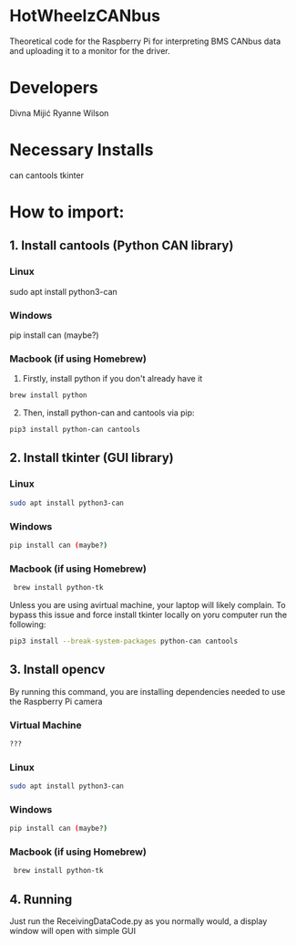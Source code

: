 # HotWheelzCANbus

Theoretical code for the Raspberry Pi for interpreting BMS CANbus data and uploading it to a monitor for the driver.

# Developers

Divna Mijić
Ryanne Wilson

# Necessary Installs

can
cantools
tkinter

# How to import:

## 1. Install cantools (Python CAN library)

### Linux

sudo apt install python3-can

### Windows

pip install can (maybe?)

### Macbook (if using Homebrew)

1. Firstly, install python if you don't already have it

```bash
brew install python
```

2. Then, install python-can and cantools via pip:

```bash
pip3 install python-can cantools
```

## 2. Install tkinter (GUI library)

### Linux

```bash
sudo apt install python3-can
```

### Windows

```bash
pip install can (maybe?)
```

### Macbook (if using Homebrew)

```bash
 brew install python-tk
```

Unless you are using avirtual machine, your laptop will likely complain. To bypass this issue and force install tkinter locally on yoru computer run the following:

```bash
pip3 install --break-system-packages python-can cantools
```

## 3. Install opencv

By running this command, you are installing dependencies needed to use the Raspberry Pi camera

### Virtual Machine

```bash
???
```

### Linux

```bash
sudo apt install python3-can
```

### Windows

```bash
pip install can (maybe?)
```

### Macbook (if using Homebrew)

```bash
 brew install python-tk
```

## 4. Running

Just run the ReceivingDataCode.py as you normally would, a display window will open with simple GUI
